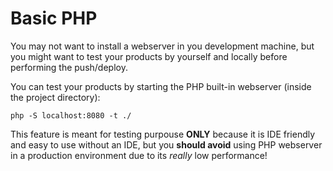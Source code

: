 # Basic PHP
You may not want to install a webserver in you development machine, but you might
want to test your products by yourself and locally before performing the push/deploy.

You can test your products by starting the PHP built-in webserver (inside the project directory):

```shell
php -S localhost:8080 -t ./
```

This feature is meant for testing purpouse __ONLY__ because it is IDE friendly
and easy to use without an IDE, but you __should avoid__ using PHP webserver
in a production environment due to its *really* low performance!
